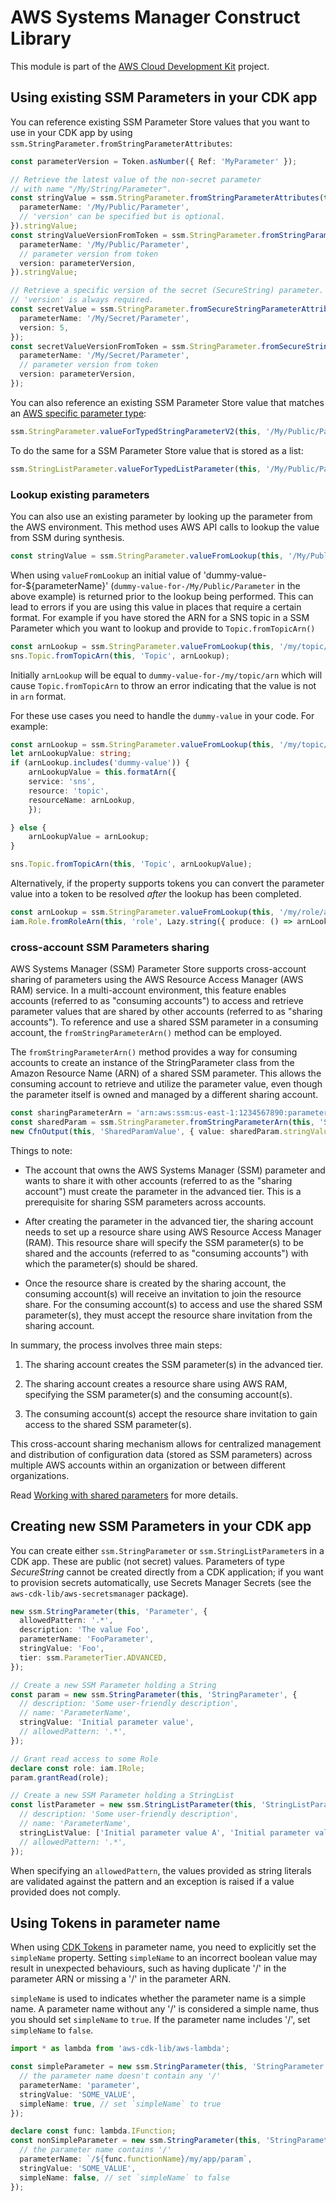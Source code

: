 # AWS Systems Manager Construct Library

This module is part of the [AWS Cloud Development Kit](https://github.com/aws/aws-cdk) project.

## Using existing SSM Parameters in your CDK app

You can reference existing SSM Parameter Store values that you want to use in
your CDK app by using `ssm.StringParameter.fromStringParameterAttributes`:

```ts
const parameterVersion = Token.asNumber({ Ref: 'MyParameter' });

// Retrieve the latest value of the non-secret parameter
// with name "/My/String/Parameter".
const stringValue = ssm.StringParameter.fromStringParameterAttributes(this, 'MyValue', {
  parameterName: '/My/Public/Parameter',
  // 'version' can be specified but is optional.
}).stringValue;
const stringValueVersionFromToken = ssm.StringParameter.fromStringParameterAttributes(this, 'MyValueVersionFromToken', {
  parameterName: '/My/Public/Parameter',
  // parameter version from token
  version: parameterVersion,
}).stringValue;

// Retrieve a specific version of the secret (SecureString) parameter.
// 'version' is always required.
const secretValue = ssm.StringParameter.fromSecureStringParameterAttributes(this, 'MySecureValue', {
  parameterName: '/My/Secret/Parameter',
  version: 5,
});
const secretValueVersionFromToken = ssm.StringParameter.fromSecureStringParameterAttributes(this, 'MySecureValueVersionFromToken', {
  parameterName: '/My/Secret/Parameter',
  // parameter version from token
  version: parameterVersion,
});
```

You can also reference an existing SSM Parameter Store value that matches an
[AWS specific parameter type](https://docs.aws.amazon.com/AWSCloudFormation/latest/UserGuide/parameters-section-structure.html#aws-specific-parameter-types):

```ts
ssm.StringParameter.valueForTypedStringParameterV2(this, '/My/Public/Parameter', ssm.ParameterValueType.AWS_EC2_IMAGE_ID);
```

To do the same for a SSM Parameter Store value that is stored as a list:

```ts
ssm.StringListParameter.valueForTypedListParameter(this, '/My/Public/Parameter', ssm.ParameterValueType.AWS_EC2_IMAGE_ID);
```

### Lookup existing parameters

You can also use an existing parameter by looking up the parameter from the AWS environment.
This method uses AWS API calls to lookup the value from SSM during synthesis.

```ts
const stringValue = ssm.StringParameter.valueFromLookup(this, '/My/Public/Parameter');
```

When using `valueFromLookup` an initial value of 'dummy-value-for-${parameterName}'
(`dummy-value-for-/My/Public/Parameter` in the above example)
is returned prior to the lookup being performed. This can lead to errors if you are using this
value in places that require a certain format. For example if you have stored the ARN for a SNS
topic in a SSM Parameter which you want to lookup and provide to `Topic.fromTopicArn()`

```ts
const arnLookup = ssm.StringParameter.valueFromLookup(this, '/my/topic/arn');
sns.Topic.fromTopicArn(this, 'Topic', arnLookup);
```

Initially `arnLookup` will be equal to `dummy-value-for-/my/topic/arn` which will cause
`Topic.fromTopicArn` to throw an error indicating that the value is not in `arn` format.

For these use cases you need to handle the `dummy-value` in your code. For example:

```ts
const arnLookup = ssm.StringParameter.valueFromLookup(this, '/my/topic/arn');
let arnLookupValue: string;
if (arnLookup.includes('dummy-value')) {
	arnLookupValue = this.formatArn({
	service: 'sns',
	resource: 'topic',
	resourceName: arnLookup,
	});

} else {
	arnLookupValue = arnLookup;
}

sns.Topic.fromTopicArn(this, 'Topic', arnLookupValue);
```

Alternatively, if the property supports tokens you can convert the parameter value into a token
to be resolved _after_ the lookup has been completed.

```ts
const arnLookup = ssm.StringParameter.valueFromLookup(this, '/my/role/arn');
iam.Role.fromRoleArn(this, 'role', Lazy.string({ produce: () => arnLookup }));
```

### cross-account SSM Parameters sharing

AWS Systems Manager (SSM) Parameter Store supports cross-account sharing of parameters using the AWS Resource Access Manager (AWS RAM)
service. In a multi-account environment, this feature enables accounts (referred to as "consuming accounts") to access and retrieve
parameter values that are shared by other accounts (referred to as "sharing accounts"). To reference and use a shared SSM parameter
in a consuming account, the `fromStringParameterArn()` method can be employed.

The `fromStringParameterArn()` method provides a way for consuming accounts to create an instance of the StringParameter
class from the Amazon Resource Name (ARN) of a shared SSM parameter. This allows the consuming account to retrieve and utilize the
parameter value, even though the parameter itself is owned and managed by a different sharing account.

```ts
const sharingParameterArn = 'arn:aws:ssm:us-east-1:1234567890:parameter/dummyName';
const sharedParam = ssm.StringParameter.fromStringParameterArn(this, 'SharedParam', sharingParameterArn);
new CfnOutput(this, 'SharedParamValue', { value: sharedParam.stringValue });
```

Things to note:

- The account that owns the AWS Systems Manager (SSM) parameter and wants to share it with other accounts (referred to as the "sharing account") must create the parameter in the advanced tier. This is a prerequisite for sharing SSM parameters across accounts.

- After creating the parameter in the advanced tier, the sharing account needs to set up a resource share using AWS Resource Access Manager (RAM). This resource share will specify the SSM parameter(s) to be shared and the accounts (referred to as "consuming accounts") with which the parameter(s) should be shared.

- Once the resource share is created by the sharing account, the consuming account(s) will receive an invitation to join the resource share. For the consuming account(s) to access and use the shared SSM parameter(s), they must accept the resource share invitation from the sharing account.

In summary, the process involves three main steps:

1. The sharing account creates the SSM parameter(s) in the advanced tier.

2. The sharing account creates a resource share using AWS RAM, specifying the SSM parameter(s) and the consuming account(s).

3. The consuming account(s) accept the resource share invitation to gain access to the shared SSM parameter(s).

This cross-account sharing mechanism allows for centralized management and distribution of configuration data (stored as SSM parameters) across multiple AWS accounts within an organization or between different organizations.

Read [Working with shared parameters](https://docs.aws.amazon.com/systems-manager/latest/userguide/parameter-store-shared-parameters.html) for more details.

## Creating new SSM Parameters in your CDK app

You can create either `ssm.StringParameter` or `ssm.StringListParameter`s in
a CDK app. These are public (not secret) values. Parameters of type
*SecureString* cannot be created directly from a CDK application; if you want
to provision secrets automatically, use Secrets Manager Secrets (see the
`aws-cdk-lib/aws-secretsmanager` package).

```ts
new ssm.StringParameter(this, 'Parameter', {
  allowedPattern: '.*',
  description: 'The value Foo',
  parameterName: 'FooParameter',
  stringValue: 'Foo',
  tier: ssm.ParameterTier.ADVANCED,
});
```

```ts
// Create a new SSM Parameter holding a String
const param = new ssm.StringParameter(this, 'StringParameter', {
  // description: 'Some user-friendly description',
  // name: 'ParameterName',
  stringValue: 'Initial parameter value',
  // allowedPattern: '.*',
});

// Grant read access to some Role
declare const role: iam.IRole;
param.grantRead(role);

// Create a new SSM Parameter holding a StringList
const listParameter = new ssm.StringListParameter(this, 'StringListParameter', {
  // description: 'Some user-friendly description',
  // name: 'ParameterName',
  stringListValue: ['Initial parameter value A', 'Initial parameter value B'],
  // allowedPattern: '.*',
});
```

When specifying an `allowedPattern`, the values provided as string literals
are validated against the pattern and an exception is raised if a value
provided does not comply.

## Using Tokens in parameter name

When using [CDK Tokens](https://docs.aws.amazon.com/cdk/v2/guide/tokens.html) in parameter name,
you need to explicitly set the `simpleName` property. Setting `simpleName` to an incorrect boolean
value may result in unexpected behaviours, such as having duplicate '/' in the parameter ARN
or missing a '/' in the parameter ARN.

`simpleName` is used to indicates whether the parameter name is a simple name. A parameter name
without any '/' is considered a simple name, thus you should set `simpleName` to `true`.
If the parameter name includes '/', set `simpleName` to `false`.

```ts
import * as lambda from 'aws-cdk-lib/aws-lambda';

const simpleParameter = new ssm.StringParameter(this, 'StringParameter', {
  // the parameter name doesn't contain any '/'
  parameterName: 'parameter',
  stringValue: 'SOME_VALUE',
  simpleName: true, // set `simpleName` to true
});

declare const func: lambda.IFunction;
const nonSimpleParameter = new ssm.StringParameter(this, 'StringParameter', {
  // the parameter name contains '/'
  parameterName: `/${func.functionName}/my/app/param`,
  stringValue: 'SOME_VALUE',
  simpleName: false, // set `simpleName` to false
});
```
